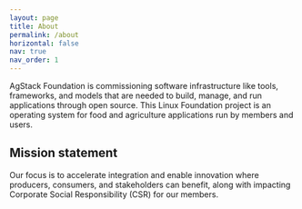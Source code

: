 ```yaml
---
layout: page
title: About
permalink: /about
horizontal: false
nav: true
nav_order: 1
---
```


AgStack Foundation is commissioning software infrastructure like tools, frameworks, and models that are needed to build, manage, and run applications through open source. This Linux Foundation project is an operating system for food and agriculture applications run by members and users.  

## Mission statement

Our focus is to accelerate integration and enable innovation where producers, consumers, and stakeholders can benefit, along with impacting Corporate Social Responsibility (CSR) for our members. 
